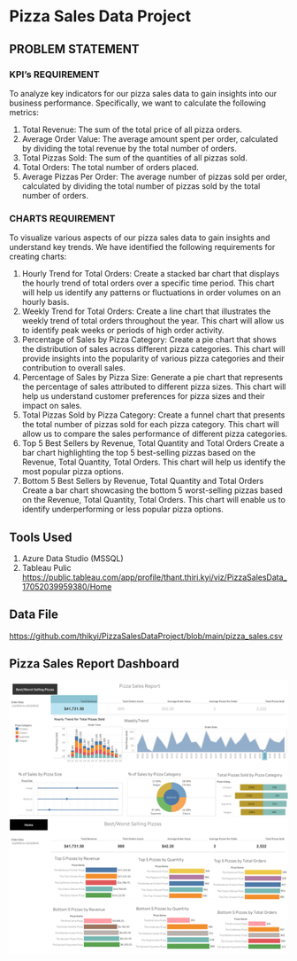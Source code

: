 # Pizza Sales Data Project
## PROBLEM STATEMENT
### KPI’s REQUIREMENT
To analyze key indicators for our pizza sales data to gain insights into our business performance. Specifically, we want to calculate the following metrics:
1. Total Revenue: The sum of the total price of all pizza orders.
2. Average Order Value: The average amount spent per order, calculated by dividing the total revenue by the total number of orders.
3. Total Pizzas Sold: The sum of the quantities of all pizzas sold.
4. Total Orders: The total number of orders placed.
5. Average Pizzas Per Order: The average number of pizzas sold per order, calculated by dividing the total number of pizzas sold by the total number of orders.
### CHARTS REQUIREMENT
To visualize various aspects of our pizza sales data to gain insights and understand key trends. We have identified the following requirements for creating charts:
1. Hourly Trend for Total Orders:
Create a stacked bar chart that displays the hourly trend of total orders over a specific time period. This chart will help us identify any patterns or fluctuations in order volumes on an hourly basis.
2. Weekly Trend for Total Orders:
Create a line chart that illustrates the weekly trend of total orders throughout the year. This chart will allow us to identify peak weeks or periods of high order activity.
3. Percentage of Sales by Pizza Category:
Create a pie chart that shows the distribution of sales across different pizza categories. This chart will provide insights into the popularity of various pizza categories and their contribution to overall sales.
4. Percentage of Sales by Pizza Size:
Generate a pie chart that represents the percentage of sales attributed to different pizza sizes. This chart will help us understand customer preferences for pizza sizes and their impact on sales.
5. Total Pizzas Sold by Pizza Category:
Create a funnel chart that presents the total number of pizzas sold for each pizza category. This chart will allow us to compare the sales performance of different pizza categories.
6. Top 5 Best Sellers by Revenue, Total Quantity and Total Orders
Create a bar chart highlighting the top 5 best-selling pizzas based on the Revenue, Total Quantity, Total Orders. This chart will help us identify the most popular pizza options.
7. Bottom 5 Best Sellers by Revenue, Total Quantity and Total Orders
Create a bar chart showcasing the bottom 5 worst-selling pizzas based on the Revenue, Total Quantity, Total Orders. This chart will enable us to identify underperforming or less popular pizza options.
## Tools Used
1. Azure Data Studio (MSSQL)
2.  Tableau Pulic
    https://public.tableau.com/app/profile/thant.thiri.kyi/viz/PizzaSalesData_17052039959380/Home
    
## Data File
https://github.com/thikyi/PizzaSalesDataProject/blob/main/pizza_sales.csv
## Pizza Sales Report Dashboard
[![Home](https://github.com/thikyi/PizzaSalesDataProject/blob/main/Home.png)]([https://public.tableau.com/app/profile/thant.thiri.kyi/viz/PizzaSalesData_17052039959380/Home])
[![Best & Worst Selling](https://github.com/thikyi/PizzaSalesDataProject/blob/main/Best_Worst%20Sellers.png)]([https://public.tableau.com/app/profile/thant.thiri.kyi/viz/PizzaSalesData_17052039959380/Home])
